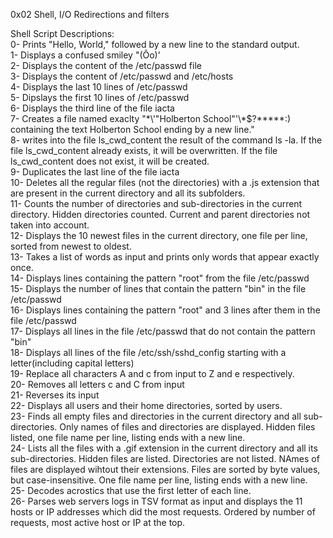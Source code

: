 0x02 Shell, I/O Redirections and filters

Shell Script Descriptions:\
0- Prints "Hello, World," followed by a new line to the standard output.\
1- Displays a confused smiley "(Ôo)'\
2- Displays the content of the /etc/passwd file\
3- Displays the content of /etc/passwd and /etc/hosts\
4- Displays the last 10 lines of /etc/passwd\
5- Dipslays the first 10 lines of /etc/passwd\
6- Displays the third line of the file iacta \
7- Creates a file named exaclty "\*\\'"Holberton School"\'\\*$\?\*\*\*\*\*:) containing the text Holberton School ending by a new line." \
8- writes into the file ls_cwd_content the result of the command ls -la. If the file ls_cwd_content already exists, it will be overwritten. If the file ls_cwd_content does not exist, it will be created.\
9- Duplicates the last line of the file iacta\
10- Deletes all the regular files (not the directories) with a .js extension that are present in the current directory and all its subfolders.\
11- Counts the number of directories and sub-directories in the current directory. Hidden directories counted. Current and parent directories not taken into account.\
12- Displays the 10 newest files in the current directory, one file per line, sorted from newest to oldest.\
13- Takes a list of words as input and prints only words that appear exactly once.\
14- Displays lines containing the pattern "root" from the file /etc/passwd\
15- Displays the number of lines that contain the pattern "bin" in the file /etc/passwd\
16- Displays lines containing the pattern "root" and 3 lines after them in the file /etc/passwd\
17- Displays all lines in the file /etc/passwd that do not contain the pattern "bin"\
18- Displays all lines of the file /etc/ssh/sshd_config starting with a letter(including capital letters)\
19- Replace all characters A and c from input to Z and e respectively.\
20- Removes all letters c and C from input\
21- Reverses its input\
22- Displays all users and their home directories, sorted by users.\
23- Finds all empty files and directories in the current directory and all sub-directories. Only names of files and directories are displayed. Hidden files listed, one file name per line, listing ends with a new line.\
24- Lists all the files with a .gif extension in the current directory and all its sub-directories. Hidden files are listed. Directories are not listed. NAmes of files are displayed wihtout their extensions. Files are sorted by byte values, but case-insensitive. One file name per line, listing ends with a new line.\
25- Decodes acrostics that use the first letter of each line.\
26- Parses web servers logs in TSV format as input and displays the 11 hosts or IP addresses which did the most requests. Ordered by number of requests, most active host or IP at the top. 
